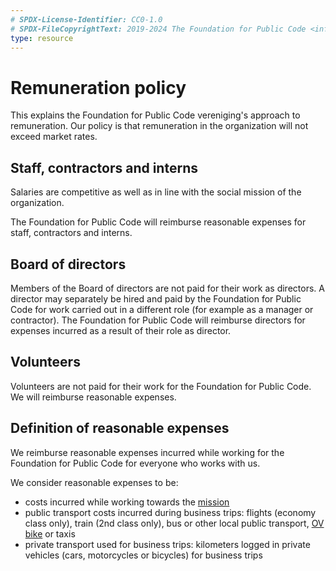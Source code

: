 ```yaml
---
# SPDX-License-Identifier: CC0-1.0
# SPDX-FileCopyrightText: 2019-2024 The Foundation for Public Code <info@publiccode.net>
type: resource
---
```


# Remuneration policy

This explains the Foundation for Public Code vereniging's approach to remuneration.
Our policy is that remuneration in the organization will not exceed market rates.

## Staff, contractors and interns

Salaries are competitive as well as in line with the social mission of the organization.

The Foundation for Public Code will reimburse reasonable expenses for staff, contractors and interns.

## Board of directors

Members of the Board of directors are not paid for their work as directors.
A director may separately be hired and paid by the Foundation for Public Code for work carried out in a different role (for example as a manager or contractor).
The Foundation for Public Code will reimburse directors for expenses incurred as a result of their role as director.

## Volunteers

Volunteers are not paid for their work for the Foundation for Public Code.
We will reimburse reasonable expenses.

## Definition of reasonable expenses

We reimburse reasonable expenses incurred while working for the Foundation for Public Code for everyone who works with us.

We consider reasonable expenses to be:

* costs incurred while working towards the [mission](mission.md)
* public transport costs incurred during business trips: flights (economy class only), train (2nd class only), bus or other local public transport, [OV bike](https://www.ns.nl/en/door-to-door/ov-fiets) or taxis
* private transport used for business trips: kilometers logged in private vehicles (cars, motorcycles or bicycles) for business trips
